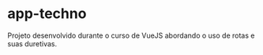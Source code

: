 # app-techno
Projeto desenvolvido durante o curso de VueJS abordando o uso de rotas e suas duretivas.
